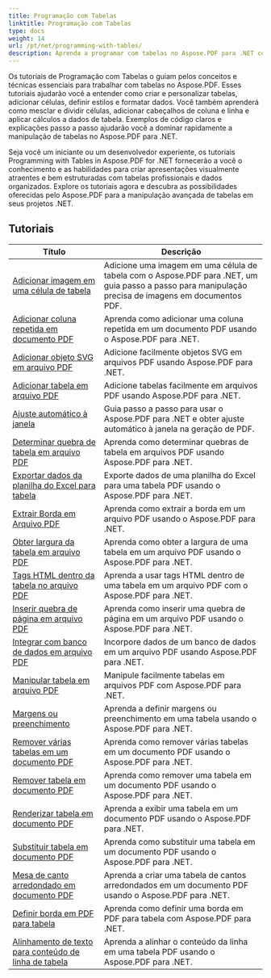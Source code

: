 ```yaml
---
title: Programação com Tabelas
linktitle: Programação com Tabelas
type: docs
weight: 14
url: /pt/net/programming-with-tables/
description: Aprenda a programar com tabelas no Aspose.PDF para .NET com tutoriais passo a passo.
---
```

Os tutoriais de Programação com Tabelas o guiam pelos conceitos e técnicas essenciais para trabalhar com tabelas no Aspose.PDF. Esses tutoriais ajudarão você a entender como criar e personalizar tabelas, adicionar células, definir estilos e formatar dados. Você também aprenderá como mesclar e dividir células, adicionar cabeçalhos de coluna e linha e aplicar cálculos a dados de tabela. Exemplos de código claros e explicações passo a passo ajudarão você a dominar rapidamente a manipulação de tabelas no Aspose.PDF para .NET.

Seja você um iniciante ou um desenvolvedor experiente, os tutoriais Programming with Tables in Aspose.PDF for .NET fornecerão a você o conhecimento e as habilidades para criar apresentações visualmente atraentes e bem estruturadas com tabelas profissionais e dados organizados. Explore os tutoriais agora e descubra as possibilidades oferecidas pelo Aspose.PDF para a manipulação avançada de tabelas em seus projetos .NET.

## Tutoriais
| Título | Descrição |
| --- | --- | 
| [Adicionar imagem em uma célula de tabela](./add-image-in-a-table-cell/) | Adicione uma imagem em uma célula de tabela com o Aspose.PDF para .NET, um guia passo a passo para manipulação precisa de imagens em documentos PDF. |  
| [Adicionar coluna repetida em documento PDF](./add-repeating-column/) | Aprenda como adicionar uma coluna repetida em um documento PDF usando o Aspose.PDF para .NET. |  
| [Adicionar objeto SVG em arquivo PDF](./add-svg-object/) | Adicione facilmente objetos SVG em arquivos PDF usando Aspose.PDF para .NET. |  
| [Adicionar tabela em arquivo PDF](./add-table/) | Adicione tabelas facilmente em arquivos PDF usando Aspose.PDF para .NET. |  
| [Ajuste automático à janela](./auto-fit-to-window/) | Guia passo a passo para usar o Aspose.PDF para .NET e obter ajuste automático à janela na geração de PDF. |  
| [Determinar quebra de tabela em arquivo PDF](./determine-table-break/) | Aprenda como determinar quebras de tabela em arquivos PDF usando Aspose.PDF para .NET. |  
| [Exportar dados da planilha do Excel para tabela](./export-excel-worksheet-data-to-table/) | Exporte dados de uma planilha do Excel para uma tabela PDF usando o Aspose.PDF para .NET. |  
| [Extrair Borda em Arquivo PDF](./extract-border/) | Aprenda como extrair a borda em um arquivo PDF usando o Aspose.PDF para .NET. |  
| [Obter largura da tabela em arquivo PDF](./get-table-width/) | Aprenda como obter a largura de uma tabela em um arquivo PDF usando o Aspose.PDF para .NET. |  
| [Tags HTML dentro da tabela no arquivo PDF](./html-tags-inside-table/) | Aprenda a usar tags HTML dentro de uma tabela em um arquivo PDF com o Aspose.PDF para .NET. |  
| [Inserir quebra de página em arquivo PDF](./insert-page-break/) | Aprenda como inserir uma quebra de página em um arquivo PDF usando o Aspose.PDF para .NET. |  
| [Integrar com banco de dados em arquivo PDF](./integrate-with-database/) | Incorpore dados de um banco de dados em um arquivo PDF usando Aspose.PDF para .NET. |  
| [Manipular tabela em arquivo PDF](./manipulate-table/) | Manipule facilmente tabelas em arquivos PDF com Aspose.PDF para .NET. |  
| [Margens ou preenchimento](./margins-or-padding/) | Aprenda a definir margens ou preenchimento em uma tabela usando o Aspose.PDF para .NET. |  
| [Remover várias tabelas em um documento PDF](./remove-multiple-tables/) | Aprenda como remover várias tabelas em um documento PDF usando o Aspose.PDF para .NET. |  
| [Remover tabela em documento PDF](./remove-table/) | Aprenda como remover uma tabela em um documento PDF usando o Aspose.PDF para .NET. |  
| [Renderizar tabela em documento PDF](./render-table/) | Aprenda a exibir uma tabela em um documento PDF usando o Aspose.PDF para .NET. |  
| [Substituir tabela em documento PDF](./replace-table/) | Aprenda como substituir uma tabela em um documento PDF usando o Aspose.PDF para .NET. |  
| [Mesa de canto arredondado em documento PDF](./rounded-corner-table/) | Aprenda a criar uma tabela de cantos arredondados em um documento PDF usando o Aspose.PDF para .NET. |  
| [Definir borda em PDF para tabela](./set-border/) | Aprenda como definir uma borda em PDF para tabela com Aspose.PDF para .NET. |  
| [Alinhamento de texto para conteúdo de linha de tabela](./text-alignment-for-table-row-content/) | Aprenda a alinhar o conteúdo da linha em uma tabela PDF usando o Aspose.PDF para .NET. |  
